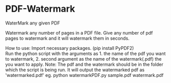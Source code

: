 # PDF-Watermark
WaterMark any given PDF

Watermark any number of pages in a PDF file.
Give any number of pdf pages to watermark and it will watermark them in seconds.

How to use: 
Import necessary packages. (pip install PyPDF2)</br>
Run the python script with the arguments as 
	1. the name of the pdf you want to watermark, 
	2. second argument as the name of the watermark(.pdf) the you want to apply.
Note: The pdf and the watermark should be in the folder which the script is being run.
It will output the watermarked pdf as 'watermarked.pdf'
eg. python watermarkPDF.py sample.pdf watermark.pdf
